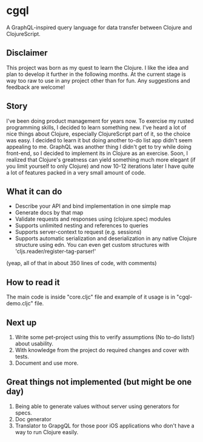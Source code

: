 # cgql
A GraphQL-inspired query language for data transfer between Clojure and ClojureScript.

## Disclaimer
This project was born as my quest to learn the Clojure. I like the idea and plan to develop it further in the following months. 
At the current stage is way too raw to use in any project other than for fun. Any suggestions and feedback are welcome!  

## Story 
I've been doing product management for years now. To exercise my rusted programming skills, I decided to learn something new. 
I've heard a lot of nice things about Clojure, especially ClojureScript part of it, so the choice was easy. 
I decided to learn it but doing another to-do list app didn't seem appealing to me. GraphQL was another thing I didn't get to 
try while doing front-end, so I decided to implement its in Clojure as an exercise. 
Soon, I realized that Clojure's greatness can yield something much more elegant (if you limit yourself to only Clojure) 
and now 10-12 iterations later I have quite a lot of features packed in a very small amount of code. 

## What it can do
* Describe your API and bind implementation in one simple map
* Generate docs by that map
* Validate requests and responses using (clojure.spec) modules
* Supports unlimited nesting and references to queries
* Supports server-context to request (e.g. sessions)
* Supports automatic serialization and deserialization in any native Clojure structure using edn. You can even get custom structures 
with 'cljs.reader/register-tag-parser!'

(yeap, all of that in about 350 lines of code, with comments)

## How to read it
The main code is inside "core.cljc" file and example of it usage is in "cgql-demo.cljc" file. 

## Next up
1. Write some pet-project using this to verify assumptions (No to-do lists!) about usability.
1. With knowledge from the project do required changes and cover with tests.
1. Document and use more. 

##  Great things not implemented (but might be one day)
1. Being able to generate values without server using generators for specs.
1. Doc generator
1. Translator to GrapgQL for those poor iOS applications who don't have a way to run Clojure easily. 
